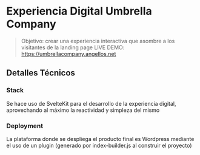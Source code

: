 # Experiencia Digital Umbrella Company

> Objetivo: crear una experiencia interactiva que asombre a los visitantes de la landing page
> LIVE DEMO: https://umbrellacompany.angellos.net

## Detalles Técnicos

### Stack

Se hace uso de SvelteKit para el desarrollo de la experiencia digital, aprovechando al máximo la reactividad y simpleza del mismo

### Deployment

La plataforma donde se despliega el producto final es Wordpress mediante el uso de un plugin (generado por index-builder.js al construir el proyecto)
